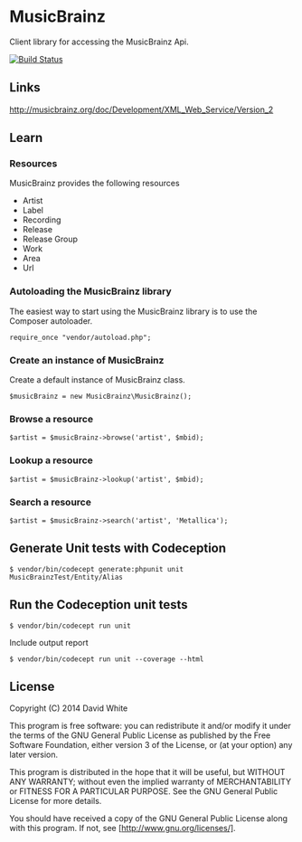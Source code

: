 # MusicBrainz

Client library for accessing the MusicBrainz Api.

[![Build Status](https://travis-ci.org/monkeyphp/music-brainz.png?branch=develop)](https://travis-ci.org/monkeyphp/music-brainz)

## Links

http://musicbrainz.org/doc/Development/XML_Web_Service/Version_2

## Learn


### Resources

MusicBrainz provides the following resources

- Artist
- Label
- Recording
- Release
- Release Group
- Work
- Area
- Url


### Autoloading the MusicBrainz library

The easiest way to start using the MusicBrainz library is to use the 
Composer autoloader.

    require_once "vendor/autoload.php";

### Create an instance of MusicBrainz

Create a default instance of MusicBrainz class.

    $musicBrainz = new MusicBrainz\MusicBrainz();

### Browse a resource

    $artist = $musicBrainz->browse('artist', $mbid);


### Lookup a resource

    $artist = $musicBrainz->lookup('artist', $mbid);


### Search a resource

    $artist = $musicBrainz->search('artist', 'Metallica');

## Generate Unit tests with Codeception

    $ vendor/bin/codecept generate:phpunit unit MusicBrainzTest/Entity/Alias

## Run the Codeception unit tests

    $ vendor/bin/codecept run unit

Include output report

    $ vendor/bin/codecept run unit --coverage --html


## License

Copyright (C) 2014  David White
 
This program is free software: you can redistribute it and/or modify
it under the terms of the GNU General Public License as published by
the Free Software Foundation, either version 3 of the License, or
(at your option) any later version.

This program is distributed in the hope that it will be useful,
but WITHOUT ANY WARRANTY; without even the implied warranty of
MERCHANTABILITY or FITNESS FOR A PARTICULAR PURPOSE.  See the
GNU General Public License for more details.

You should have received a copy of the GNU General Public License
along with this program.  If not, see [http://www.gnu.org/licenses/].